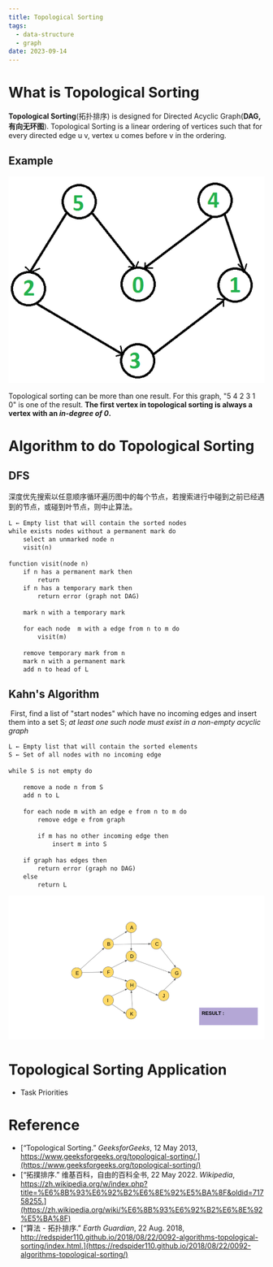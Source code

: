 ```yaml
---
title: Topological Sorting
tags:
  - data-structure
  - graph
date: 2023-09-14
---
```

# What is Topological Sorting

**Topological Sorting**(拓扑排序) is designed for Directed Acyclic Graph(**DAG, 有向无环图**). Topological Sorting is a linear ordering of vertices such that for every directed edge u v, vertex u comes before v in the ordering.

## Example

![](computer_sci/data_structure_and_algorithm/graph/attachments/Pasted%20image%2020230914104155.png)

Topological sorting can be more than one result. For this graph, "5 4 2 3 1 0" is one of the result. **The first vertex in topological sorting is always a vertex with an *in-degree of 0*.**

# Algorithm to do Topological Sorting

## DFS

深度优先搜索以任意顺序循环遍历图中的每个节点，若搜索进行中碰到之前已经遇到的节点，或碰到叶节点，则中止算法。

```fake
L ← Empty list that will contain the sorted nodes
while exists nodes without a permanent mark do
	select an unmarked node n
	visit(n)

function visit(node n)
	if n has a permanent mark then
		return
	if n has a temporary mark then
		return error (graph not DAG)

	mark n with a temporary mark
	
	for each node  m with a edge from n to m do
		visit(m)
	
	remove temporary mark from n
	mark n with a permanent mark
	add n to head of L
```


## Kahn's Algorithm

 First, find a list of "start nodes" which have no incoming edges and insert them into a set S; *at least one such node must exist in a non-empty acyclic graph*

```fake
L ← Empty list that will contain the sorted elements
S ← Set of all nodes with no incoming edge

while S is not empty do

	remove a node n from S
	add n to L
	
	for each node m with an edge e from n to m do
		remove edge e from graph
		
		if m has no other incoming edge then
			insert m into S
	
	if graph has edges then
		return error (graph no DAG)
	else
		return L
```


![](computer_sci/data_structure_and_algorithm/graph/attachments/algo.gif)


# Topological Sorting Application

* Task Priorities

# Reference

* [“Topological Sorting.” _GeeksforGeeks_, 12 May 2013, https://www.geeksforgeeks.org/topological-sorting/.](https://www.geeksforgeeks.org/topological-sorting/)
* [“拓撲排序.” 维基百科，自由的百科全书, 22 May 2022. _Wikipedia_, https://zh.wikipedia.org/w/index.php?title=%E6%8B%93%E6%92%B2%E6%8E%92%E5%BA%8F&oldid=71758255.](https://zh.wikipedia.org/wiki/%E6%8B%93%E6%92%B2%E6%8E%92%E5%BA%8F)
* [“算法 - 拓扑排序.” _Earth Guardian_, 22 Aug. 2018, http://redspider110.github.io/2018/08/22/0092-algorithms-topological-sorting/index.html.](https://redspider110.github.io/2018/08/22/0092-algorithms-topological-sorting/)